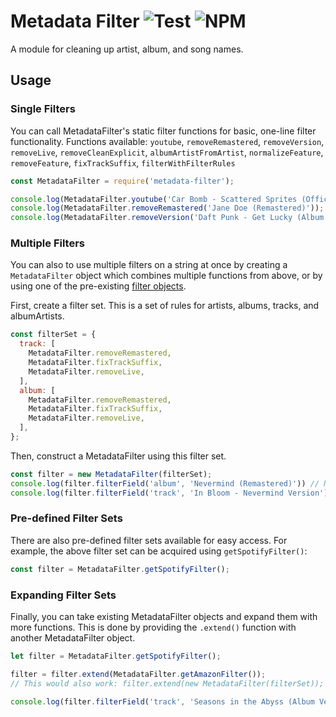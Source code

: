 # Metadata Filter ![Test][WorkflowBadge] ![NPM][NpmBadge]

A module for cleaning up artist, album, and song names.

## Usage

### Single Filters
You can call MetadataFilter's static filter functions for basic, one-line filter functionality.
Functions available: `youtube`, `removeRemastered`, `removeVersion`, `removeLive`, `removeCleanExplicit`, `albumArtistFromArtist`, `normalizeFeature`, `removeFeature`, `fixTrackSuffix`, `filterWithFilterRules`

```javascript
const MetadataFilter = require('metadata-filter');

console.log(MetadataFilter.youtube('Car Bomb - Scattered Sprites (Official Music Video)')); // Car Bomb - Scattered Sprites
console.log(MetadataFilter.removeRemastered('Jane Doe (Remastered)')); // Jane Doe
console.log(MetadataFilter.removeVersion('Daft Punk - Get Lucky (Album Version)')); // Daft Punk - Get Lucky
```

### Multiple Filters
You can also to use multiple filters on a string at once by creating a `MetadataFilter` object which combines multiple functions from above, or by using one of the pre-existing [filter objects](#pre-defined-filter-sets).

First, create a filter set. This is a set of rules for artists, albums, tracks, and albumArtists.
```javascript
const filterSet = {
  track: [
    MetadataFilter.removeRemastered,
    MetadataFilter.fixTrackSuffix,
    MetadataFilter.removeLive,
  ],
  album: [
    MetadataFilter.removeRemastered,
    MetadataFilter.fixTrackSuffix,
    MetadataFilter.removeLive,
  ],
};
```

Then, construct a MetadataFilter using this filter set.
```javascript
const filter = new MetadataFilter(filterSet);
console.log(filter.filterField('album', 'Nevermind (Remastered)')) // Nevermind
console.log(filter.filterField('track', 'In Bloom - Nevermind Version')) // In Bloom
```

### Pre-defined Filter Sets
There are also pre-defined filter sets available for easy access. For example, the above filter set can be acquired using `getSpotifyFilter()`:

```javascript
const filter = MetadataFilter.getSpotifyFilter();
```

### Expanding Filter Sets
Finally, you can take existing MetadataFilter objects and expand them with more functions. This is done by providing the `.extend()` function with another MetadataFilter object.

```javascript
let filter = MetadataFilter.getSpotifyFilter();

filter = filter.extend(MetadataFilter.getAmazonFilter());
// This would also work: filter.extend(new MetadataFilter(filterSet));

console.log(filter.filterField('track', 'Seasons in the Abyss (Album Version)')); // Seasons in the Abyss

```

[WorkflowBadge]: https://github.com/web-scrobbler/metadata-filter/workflows/Test/badge.svg
[NpmBadge]: https://img.shields.io/npm/v/metadata-filter
